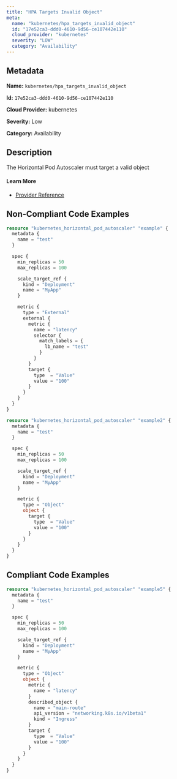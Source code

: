 ```yaml
---
title: "HPA Targets Invalid Object"
meta:
  name: "kubernetes/hpa_targets_invalid_object"
  id: "17e52ca3-ddd0-4610-9d56-ce107442e110"
  cloud_provider: "kubernetes"
  severity: "LOW"
  category: "Availability"
---
```


## Metadata
**Name:** `kubernetes/hpa_targets_invalid_object`

**Id:** `17e52ca3-ddd0-4610-9d56-ce107442e110`

**Cloud Provider:** kubernetes

**Severity:** Low

**Category:** Availability

## Description
The Horizontal Pod Autoscaler must target a valid object

#### Learn More

 - [Provider Reference](https://registry.terraform.io/providers/hashicorp/kubernetes/latest/docs/resources/horizontal_pod_autoscaler#metric)

## Non-Compliant Code Examples
```terraform
resource "kubernetes_horizontal_pod_autoscaler" "example" {
  metadata {
    name = "test"
  }

  spec {
    min_replicas = 50
    max_replicas = 100

    scale_target_ref {
      kind = "Deployment"
      name = "MyApp"
    }

    metric {
      type = "External"
      external {
        metric {
          name = "latency"
          selector {
            match_labels = {
              lb_name = "test"
            }
          }
        }
        target {
          type  = "Value"
          value = "100"
        }
      }
    }
  }
}

resource "kubernetes_horizontal_pod_autoscaler" "example2" {
  metadata {
    name = "test"
  }

  spec {
    min_replicas = 50
    max_replicas = 100

    scale_target_ref {
      kind = "Deployment"
      name = "MyApp"
    }

    metric {
      type = "Object"
      object {
        target {
          type  = "Value"
          value = "100"
        }
      }
    }
  }
}

```

## Compliant Code Examples
```terraform
resource "kubernetes_horizontal_pod_autoscaler" "example5" {
  metadata {
    name = "test"
  }

  spec {
    min_replicas = 50
    max_replicas = 100

    scale_target_ref {
      kind = "Deployment"
      name = "MyApp"
    }

    metric {
      type = "Object"
      object {
        metric {
          name = "latency"
        }
        described_object {
          name = "main-route"
          api_version = "networking.k8s.io/v1beta1"
          kind = "Ingress"
        }
        target {
          type  = "Value"
          value = "100"
        }
      }
    }
  }
}

```